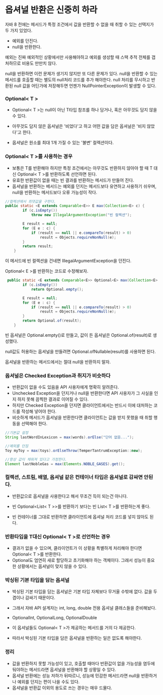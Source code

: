 # 옵셔널 반환은 신중히 하라

자바 8 전에는 메서드가 특정 조건에서 값을 반환할 수 없을 때 취할 수 있는 선택지가 두 가지 있었다.

- 예외를 던진다.
- null을 반환한다.

예외는 진짜 예외적인 상황에서만 사용해야하고 예외를 생성할 때 스택 추적 전체를 갭처하므로 비용도 만만치 않다.

null을 반환하면 이런 문제가 생기지 않지만 또 다른 문제가 있다. null을 반환할 수 있는 메서드를 호출할 때는 별도의 null처리 코드를 추가 해야한다. null 처리를 무시하고 반환된 null 값을 어딘가에 저장해두면 언젠가 NullPointerException이 발생할 수 있다.

### Optional< T >

- Optional< T >는 null이 아닌 T타입 참조를 하나 담거나, 혹은 아무것도 담지 않을 수 있다.

- 아무것도 담지 않은 옵셔널은 '비었다'고 하고 어떤 값을 담은 옵셔널은 '비지 않았다'고 한다.
- 옵셔널은 원소를 최대 1개 가질 수 있는 '불변' 컬렉션이다.



### Optional< T >를 사용하는 경우

- 보통은 T를 반환해야 하지만 특정 조건에서는 아무것도 반환하지 않아야 할 때 T 대신 Optional< T >를 반환하도록 선언하면 된다.
- 유효한 반환값이 없을 때는 빈 결과를 반환하는 메서드가 만들어 진다.
- 옵셔널을 반환하는 베서드는 예외를 던지는 메서드보다 유연하고 사용하기 쉬우며, null을 반환하는 메서드보다 오류 가능성이 작다.

```java
//컬렉션에서 최댓값을 구한다.
public static <E extends Comparable<E>> E max(Collection<E> c) {
        if (c.isEmpty())
            throw new IllegalArgumentException("빈 컬렉션");

        E result = null;
        for (E e : c) {
            if (result == null || e.compareTo(result) > 0)
                result = Objects.requireNonNull(e);
        }
        return result;
    }
```

이 메서드에 빈 컬렉션을 건네면 IllegalArgumentException을 던진다.

Optional< E >를 반환하는 코드로 수정해보자.

```java
 public static <E extends Comparable<E>> Optional<E> max(Collection<E> c) {
        if (c.isEmpty())
            return Optional.empty();

        E result = null;
        for (E e : c) {
            if (result == null || e.compareTo(result) > 0)
                result = Objects.requireNonNull(e);
        }
        return Optional.of(result);
    }
```

빈 옵셔널은 Optional.empty()로 만들고, 값이 든 옵셔널은 Optional.of(result)로 생성했다.

null값도 허용하는 옵셔널을 만들려면 Optional.ofNullable(result)를 사용하면 된다.

옵셔널을 반환하는 메서드에서는 절대 null을 반환하지 말자.

### 옵셔널은 Checked Exception과 취지가 비슷하다

- 반환값이 없을 수도 있음을 API 사용자에게 명확히 알려준다. 
- Unchecked Exception을 던지거나 null을 반환한다면 API 사용자가 그 사실을 인지 하지 못해 끔찍한 결과로 이어질 수 있다.
- 하지만 Checked Exception을 던지면 클라이언트에서는 반드시 이에 대처하는 코드를 작성해 넣어야 한다.
- 비슷하게 메서드가 옵셔널을 반환한다면 클라이언트는 값을 받지 못했을 때 취할 행동을 선택해야 한다. 

```java
//기본값 설정
String lastWordInLexicon = max(words).orElse("단어 없음...");
```

```java
//예외를 던짐
Toy myToy = max(toys).orElseThrow(TemperTantrumException::new);
```

```java
//항상 값이 채워져 있다고 가정한다.
Element lastNobleGas = max(Elements.NOBLE_GASES).get();
```



### 컬렉션, 스트림, 배열, 옵셔널 같은 컨테이너 타입은 옵셔널로 감싸면 안된다.

- 반환값으로 옵셔널을 사용한다고 해서 무조건 득이 되는건 아니다.

- 빈 Optional<List< T >>를 반환하기 보다는 빈 List< T >를 반환하는게 좋다.
- 빈 컨테이너를 그대로 반환하면 클라이언트에 옵셔널 처리 코드를 넣지 않아도 된다.



### 반환타입을 T대신 Optional< T >로 선언하는 경우

- 결과가 없을 수 있으며, 클라이언트가 이 상황을 특별하게 처리해야 한다면 Optional< T >를 반환한다.
- Optional도 엄연히 새로 할당하고 초기화해야 하는 객체이다. 그래서 성능이 중요한 상황에서는 옵셔널이 맞지 않을 수 있다.

### 박싱된 기본 타입을 담는 옵셔널

- 박싱된 기본 타입을 담는 옵셔널은 기본 타입 자체보다 무거울 수밖에 없다. 값을 두 겹이나 감싸기 때문이다.

- 그래서 자바 API 설계자는 int, long, double 전용 옵셔널 클래스들을 준비해놨다.
- OptionalInt, OptionalLong, OptionalDouble
- 이 옵셔널들도 Optional< T >가 제공하는 메서드를 거의 다 제공한다.
- 따라서 박싱된 기본 타입을 담은 옵셔널을 반환하는 일은 없도록 해야한다.



### 정리

- 값을 반환하지 못할 가능성이 있고, 호출할 때마다 반환값이 없을 가능성을 염두에 둬야하는 메서드라면 옵셔널을 반환해야 할 상황일 수 있다.
- 옵셔널 반환에는 성능 저하가 뒤따르니, 성능에 민감한 메서드라면 null을 반환하거나 예외를 던지는 편이 나을 수도 있다.
- 옵셔널을 반환값 이외의 용도로 쓰는 경우는 매우 드물다.









